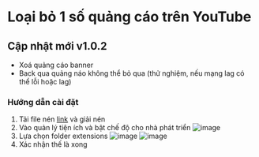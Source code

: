 # Loại bỏ 1 số quảng cáo trên YouTube

## Cập nhật mới v1.0.2

-   Xoá quảng cáo banner
-   Back qua quảng náo không thể bỏ qua (thử nghiệm, nếu mạng lag có thể lỗi hoặc lag)

### Hướng dẫn cài đặt

1. Tải file nén [link](https://codeload.github.com/quangtrong1506/remove_ad_youtube/zip/refs/heads/main?token=ATI3JBZWO4OIB4YICJDALCDFLQ7XK) và giải nén
2. Vào quản lý tiện ích và bật chế độ cho nhà phát triển
   ![image](https://i.ibb.co/Ld0DFNK/nh-ch-p-m-n-h-nh-2023-11-21-121356.png)
3. Lựa chọn folder extensions
   ![image](https://i.ibb.co/2MZHYW1/nh-ch-p-m-n-h-nh-2023-11-21-2.png)
   ![image](https://i.ibb.co/6bST4PX/nh-ch-p-m-n-h-nh-2023-11-21-3.png)
4. Xác nhận thế là xong
